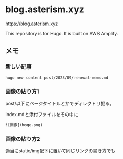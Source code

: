 # blog.asterism.xyz
https://blog.asterism.xyz

This repository is for Hugo.
It is built on AWS Amplify.


## メモ

### 新しい記事

```
hugo new content post/2023/09/renewal-memo.md
```

### 画像の貼り方1

post/以下にページタイトルとかでディレクトリ掘る。

index.mdと添付ファイルをその中に

```
![画像](hoge.png)
```

### 画像の貼り方2

適当にstatic/img配下に置いて同じリンクの書き方でも
